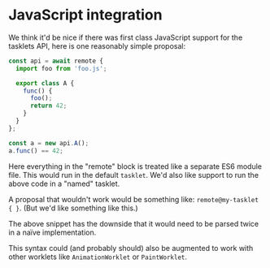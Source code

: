 # JavaScript integration

We think it'd be nice if there was first class JavaScript support for the tasklets API, here is one
reasonably simple proposal:

```js
const api = await remote {
  import foo from 'foo.js';

  export class A {
    func() {
      foo();
      return 42;
    }
  }
};

const a = new api.A();
a.func() == 42;
```

Here everything in the "remote" block is treated like a separate ES6 module file. This would run in
the default `tasklet`. We'd also like support to run the above code in a "named" tasklet.

A proposal that wouldn't work would be something like: `remote@my-tasklet { }`. (But we'd like
something like this.)

The above snippet has the downside that it would need to be parsed twice in a naïve implementation.

This syntax could (and probably should) also be augmented to work with other worklets like
`AnimationWorklet` or `PaintWorklet`.

